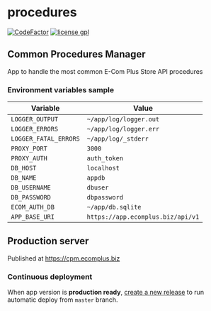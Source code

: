 # procedures

[![CodeFactor](https://www.codefactor.io/repository/github/ecomplus/procedures/badge)](https://www.codefactor.io/repository/github/ecomplus/procedures)
[![license gpl](https://img.shields.io/badge/License-Apache-orange.svg)](https://opensource.org/licenses/Apache-2.0)

## Common Procedures Manager
App to handle the most common E-Com Plus Store API procedures

### Environment variables sample
Variable              | Value
---                   | ---
`LOGGER_OUTPUT`       | `~/app/log/logger.out`
`LOGGER_ERRORS`       | `~/app/log/logger.err`
`LOGGER_FATAL_ERRORS` | `~/app/log/_stderr`
`PROXY_PORT`          | `3000`
`PROXY_AUTH`          | `auth_token`
`DB_HOST`             | `localhost`
`DB_NAME`             | `appdb`
`DB_USERNAME`         | `dbuser`
`DB_PASSWORD`         | `dbpassword`
`ECOM_AUTH_DB`        | `~/app/db.sqlite`
`APP_BASE_URI`        | `https://app.ecomplus.biz/api/v1`

## Production server

Published at https://cpm.ecomplus.biz

### Continuous deployment

When app version is **production ready**,
[create a new release](https://github.com/ecomplus/procedures/releases)
to run automatic deploy from `master` branch.

